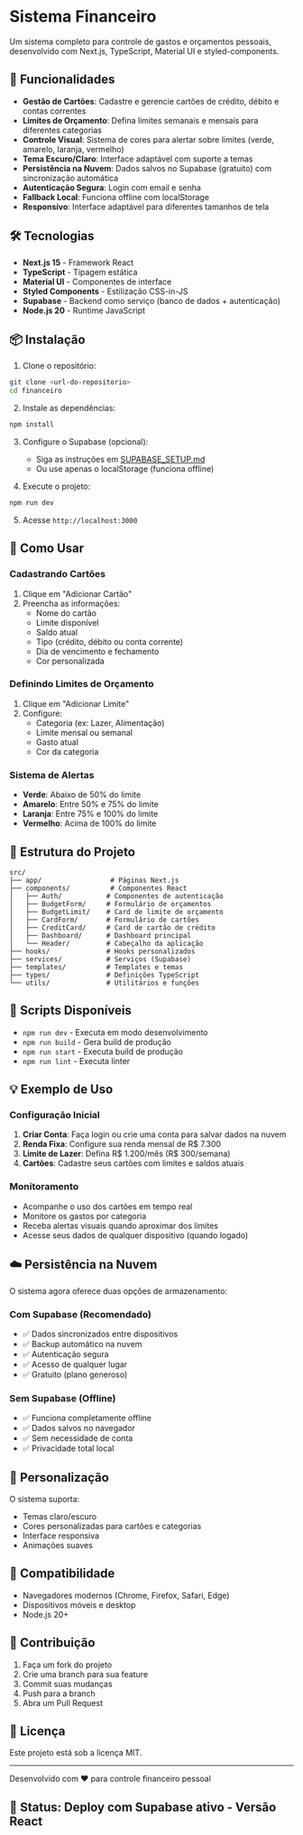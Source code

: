 # Sistema Financeiro

Um sistema completo para controle de gastos e orçamentos pessoais, desenvolvido com Next.js, TypeScript, Material UI e styled-components.

## 🚀 Funcionalidades

- **Gestão de Cartões**: Cadastre e gerencie cartões de crédito, débito e contas correntes
- **Limites de Orçamento**: Defina limites semanais e mensais para diferentes categorias
- **Controle Visual**: Sistema de cores para alertar sobre limites (verde, amarelo, laranja, vermelho)
- **Tema Escuro/Claro**: Interface adaptável com suporte a temas
- **Persistência na Nuvem**: Dados salvos no Supabase (gratuito) com sincronização automática
- **Autenticação Segura**: Login com email e senha
- **Fallback Local**: Funciona offline com localStorage
- **Responsivo**: Interface adaptável para diferentes tamanhos de tela

## 🛠️ Tecnologias

- **Next.js 15** - Framework React
- **TypeScript** - Tipagem estática
- **Material UI** - Componentes de interface
- **Styled Components** - Estilização CSS-in-JS
- **Supabase** - Backend como serviço (banco de dados + autenticação)
- **Node.js 20** - Runtime JavaScript

## 📦 Instalação

1. Clone o repositório:
```bash
git clone <url-do-repositorio>
cd financeiro
```

2. Instale as dependências:
```bash
npm install
```

3. Configure o Supabase (opcional):
   - Siga as instruções em [SUPABASE_SETUP.md](./SUPABASE_SETUP.md)
   - Ou use apenas o localStorage (funciona offline)

4. Execute o projeto:
```bash
npm run dev
```

5. Acesse `http://localhost:3000`

## 🎯 Como Usar

### Cadastrando Cartões
1. Clique em "Adicionar Cartão"
2. Preencha as informações:
   - Nome do cartão
   - Limite disponível
   - Saldo atual
   - Tipo (crédito, débito ou conta corrente)
   - Dia de vencimento e fechamento
   - Cor personalizada

### Definindo Limites de Orçamento
1. Clique em "Adicionar Limite"
2. Configure:
   - Categoria (ex: Lazer, Alimentação)
   - Limite mensal ou semanal
   - Gasto atual
   - Cor da categoria

### Sistema de Alertas
- **Verde**: Abaixo de 50% do limite
- **Amarelo**: Entre 50% e 75% do limite
- **Laranja**: Entre 75% e 100% do limite
- **Vermelho**: Acima de 100% do limite

## 📁 Estrutura do Projeto

```
src/
├── app/                 # Páginas Next.js
├── components/          # Componentes React
│   ├── Auth/           # Componentes de autenticação
│   ├── BudgetForm/     # Formulário de orçamentos
│   ├── BudgetLimit/    # Card de limite de orçamento
│   ├── CardForm/       # Formulário de cartões
│   ├── CreditCard/     # Card de cartão de crédito
│   ├── Dashboard/      # Dashboard principal
│   └── Header/         # Cabeçalho da aplicação
├── hooks/              # Hooks personalizados
├── services/           # Serviços (Supabase)
├── templates/          # Templates e temas
├── types/              # Definições TypeScript
└── utils/              # Utilitários e funções
```

## 🔧 Scripts Disponíveis

- `npm run dev` - Executa em modo desenvolvimento
- `npm run build` - Gera build de produção
- `npm run start` - Executa build de produção
- `npm run lint` - Executa linter

## 💡 Exemplo de Uso

### Configuração Inicial
1. **Criar Conta**: Faça login ou crie uma conta para salvar dados na nuvem
2. **Renda Fixa**: Configure sua renda mensal de R$ 7.300
3. **Limite de Lazer**: Defina R$ 1.200/mês (R$ 300/semana)
4. **Cartões**: Cadastre seus cartões com limites e saldos atuais

### Monitoramento
- Acompanhe o uso dos cartões em tempo real
- Monitore os gastos por categoria
- Receba alertas visuais quando aproximar dos limites
- Acesse seus dados de qualquer dispositivo (quando logado)

## ☁️ Persistência na Nuvem

O sistema agora oferece duas opções de armazenamento:

### Com Supabase (Recomendado)
- ✅ Dados sincronizados entre dispositivos
- ✅ Backup automático na nuvem
- ✅ Autenticação segura
- ✅ Acesso de qualquer lugar
- ✅ Gratuito (plano generoso)

### Sem Supabase (Offline)
- ✅ Funciona completamente offline
- ✅ Dados salvos no navegador
- ✅ Sem necessidade de conta
- ✅ Privacidade total local

## 🎨 Personalização

O sistema suporta:
- Temas claro/escuro
- Cores personalizadas para cartões e categorias
- Interface responsiva
- Animações suaves

## 📱 Compatibilidade

- Navegadores modernos (Chrome, Firefox, Safari, Edge)
- Dispositivos móveis e desktop
- Node.js 20+

## 🤝 Contribuição

1. Faça um fork do projeto
2. Crie uma branch para sua feature
3. Commit suas mudanças
4. Push para a branch
5. Abra um Pull Request

## 📄 Licença

Este projeto está sob a licença MIT.

---

Desenvolvido com ❤️ para controle financeiro pessoal

## 🚀 Status: Deploy com Supabase ativo - Versão React
